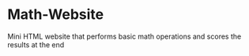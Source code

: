 # Math-Website
Mini HTML website that performs basic math operations and scores the results at the end
